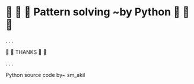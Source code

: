 # :1st_place_medal: :1st_place_medal: :1st_place_medal: Pattern solving ~by Python :1st_place_medal: :1st_place_medal: :1st_place_medal: 

.
.
.

:green_heart: :green_heart:  THANKS  :green_heart: :green_heart:

.
.
.

Python source code by~ sm_akil
